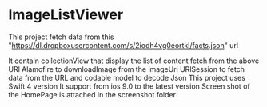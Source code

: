 # ImageListViewer

This project fetch data from this "https://dl.dropboxusercontent.com/s/2iodh4vg0eortkl/facts.json" url

It contain collectionView that display the list of content fetch from the above URl
Alamofire to downloadImage from the imageUrl
URlSession to fetch data from the URL and codable model to decode Json
This project uses Swift 4 version
It support from ios 9.0 to the latest version
Screen shot of the HomePage is attached in the screenshot folder
